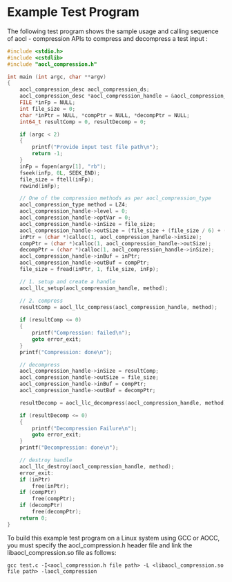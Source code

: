 Example Test Program
====================

The following test program shows the sample usage and calling sequence of aocl - compression APIs to compress and decompress a test input :

```C
#include <stdio.h> 
#include <cstdlib>
#include "aocl_compression.h"

int main (int argc, char **argv)
{
    aocl_compression_desc aocl_compression_ds;
    aocl_compression_desc *aocl_compression_handle = &aocl_compression_ds;
    FILE *inFp = NULL;
    int file_size = 0;
    char *inPtr = NULL, *compPtr = NULL, *decompPtr = NULL;
    int64_t resultComp = 0, resultDecomp = 0;

    if (argc < 2)
    {
        printf("Provide input test file path\n");
        return -1;
    }
    inFp = fopen(argv[1], "rb");
    fseek(inFp, 0L, SEEK_END);
    file_size = ftell(inFp);
    rewind(inFp);

    // One of the compression methods as per aocl_compression_type
    aocl_compression_type method = LZ4;
    aocl_compression_handle->level = 0;
    aocl_compression_handle->optVar = 0;
    aocl_compression_handle->inSize = file_size;
    aocl_compression_handle->outSize = (file_size + (file_size / 6) + (16 * 1024));
    inPtr = (char *)calloc(1, aocl_compression_handle->inSize);
    compPtr = (char *)calloc(1, aocl_compression_handle->outSize);
    decompPtr = (char *)calloc(1, aocl_compression_handle->inSize);
    aocl_compression_handle->inBuf = inPtr;
    aocl_compression_handle->outBuf = compPtr;
    file_size = fread(inPtr, 1, file_size, inFp);

    // 1. setup and create a handle
    aocl_llc_setup(aocl_compression_handle, method);

    // 2. compress
    resultComp = aocl_llc_compress(aocl_compression_handle, method);
    
    if (resultComp <= 0)
    {
        printf("Compression: failed\n");
        goto error_exit;
    }
    printf("Compression: done\n");

    // decompress
    aocl_compression_handle->inSize = resultComp;
    aocl_compression_handle->outSize = file_size;
    aocl_compression_handle->inBuf = compPtr;
    aocl_compression_handle->outBuf = decompPtr;

    resultDecomp = aocl_llc_decompress(aocl_compression_handle, method);

    if (resultDecomp <= 0)
    {
        printf("Decompression Failure\n");
        goto error_exit;
    }
    printf("Decompression: done\n");

    // destroy handle
    aocl_llc_destroy(aocl_compression_handle, method);
    error_exit:
    if (inPtr)
        free(inPtr);
    if (compPtr)
        free(compPtr);
    if (decompPtr)
        free(decompPtr);
    return 0;
}

```

To build this example test program on a Linux system using GCC or AOCC, you must specify the aocl_compression.h header file and link the libaocl_compression.so file as follows:

`gcc test.c -I<aocl_compression.h file path> -L <libaocl_compression.so file path> -laocl_compression`

